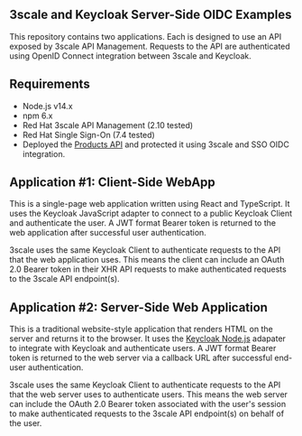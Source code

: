 ## 3scale and Keycloak Server-Side OIDC Examples

This repository contains two applications. Each is designed to use an API
exposed by 3scale API Management. Requests to the API are authenticated using
OpenID Connect integration between 3scale and Keycloak.

## Requirements

* Node.js v14.x
* npm 6.x
* Red Hat 3scale API Management (2.10 tested)
* Red Hat Single Sign-On (7.4 tested)
* Deployed the [Products API](https://github.com/btison/products-api) and protected it using 3scale and SSO OIDC integration.


## Application #1: Client-Side WebApp

This is a single-page web application written using React and TypeScript. It
uses the Keycloak JavaScript adapter to connect to a public Keycloak Client
and authenticate the user. A JWT format Bearer token is returned to the web
application after successful user authentication.

3scale uses the same Keycloak Client to authenticate requests to the API that
the web application uses. This means the client can include an OAuth 2.0 Bearer
token in their XHR API requests to make authenticated requests to the 3scale
API endpoint(s).

## Application #2: Server-Side Web Application

This is a traditional website-style application that renders HTML on the server
and returns it to the browser. It uses the [Keycloak Node.js](https://github.com/keycloak/keycloak-nodejs-connect)
adapater to integrate with Keycloak and authenticate users. A JWT format Bearer
token is returned to the web server via a callback URL after successful
end-user authentication.

3scale uses the same Keycloak Client to authenticate requests to the API that
the web server uses to authenticate users. This means the web server can
include the OAuth 2.0 Bearer token associated with the user's session to make
authenticated requests to the 3scale API endpoint(s) on behalf of the user.
